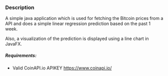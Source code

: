 ### Description
A simple java application which is used for fetching 
the Bitcoin prices from a API and does a simple linear regression prediction 
based on the past 1 week.

Also, a visualization of the prediction is displayed using a line chart in JavaFX.

##### Requirements:
- Valid CoinAPI.io APIKEY https://www.coinapi.io/

